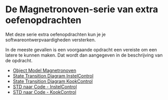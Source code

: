 # De Magnetronoven-serie van extra oefenopdrachten

Met deze serie extra oefenopdrachten kun je je softwareontwerpvaardigheden versterken.

In de meeste gevallen is een voorgaande opdracht een vereiste om een latere te kunnen maken. Dat wordt dan aangegeven in de beschrijving van de opdracht.

- [Object Model Magnetronoven](./object-model-magnetronoven/object-model-magnetronoven.md)
- [State Transition Diagram InstelControl](./std-magnetronoven-instelcontrol/std-magnetronoven-instelcontrol.md)
- [State Transition Diagram KookControl](./std-magnetronoven-kookcontrol/std-magnetronoven-kookcontrol.md)
- [STD naar Code - InstelControl](./std-code-instelcontrol/std-code-instelcontrol.md)
- [STD naar Code - KookControl](./std-code-kookcontrol/std-code-kookcontrol.md)